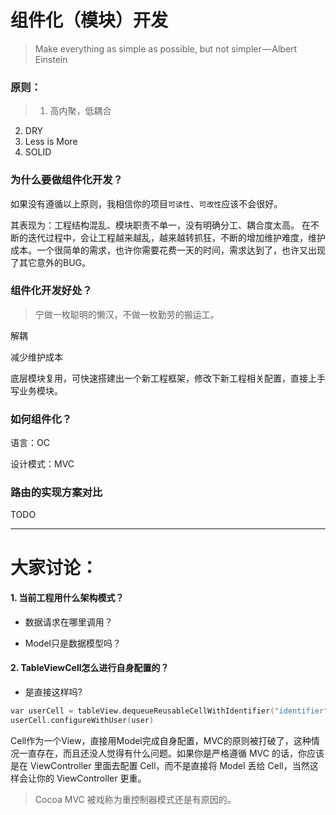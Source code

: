 # 组件化（模块）开发

> Make everything as simple as possible, but not simpler — Albert Einstein

### 原则：
> 1. 高内聚，低耦合
2. DRY
3. Less is More
4. SOLID

### 为什么要做组件化开发？

如果没有遵循以上原则，我相信你的项目`可读性`、`可改性`应该不会很好。

其表现为：工程结构混乱、模块职责不单一，没有明确分工、耦合度太高。
在不断的迭代过程中，会让工程越来越乱，越来越转抓狂，不断的增加维护难度，维护成本。一个很简单的需求，也许你需要花费一天的时间，需求达到了，也许又出现了其它意外的BUG。

### 组件化开发好处？
> 宁做一枚聪明的懒汉，不做一枚勤劳的搬运工。

解耦

减少维护成本

底层模块复用，可快速搭建出一个新工程框架，修改下新工程相关配置，直接上手写业务模块。

### 如何组件化？

语言：OC

设计模式：MVC

### 路由的实现方案对比

TODO

---


# 大家讨论：

#### 1. 当前工程用什么架构模式？

- 数据请求在哪里调用？

- Model只是数据模型吗？


#### 2. TableViewCell怎么进行自身配置的？

- 是直接这样吗?
```Objective-C
var userCell = tableView.dequeueReusableCellWithIdentifier("identifier") as UserCell
userCell.configureWithUser(user)
```
Cell作为一个View，直接用Model完成自身配置，MVC的原则被打破了，这种情况一直存在，而且还没人觉得有什么问题。如果你是严格遵循 MVC 的话，你应该是在 ViewController 里面去配置 Cell，而不是直接将 Model 丢给 Cell，当然这样会让你的 ViewController 更重。

> Cocoa MVC 被戏称为重控制器模式还是有原因的。
